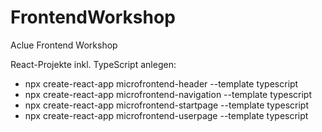 # FrontendWorkshop

Aclue Frontend Workshop

React-Projekte inkl. TypeScript anlegen:

- npx create-react-app microfrontend-header --template typescript
- npx create-react-app microfrontend-navigation --template typescript
- npx create-react-app microfrontend-startpage --template typescript
- npx create-react-app microfrontend-userpage --template typescript
